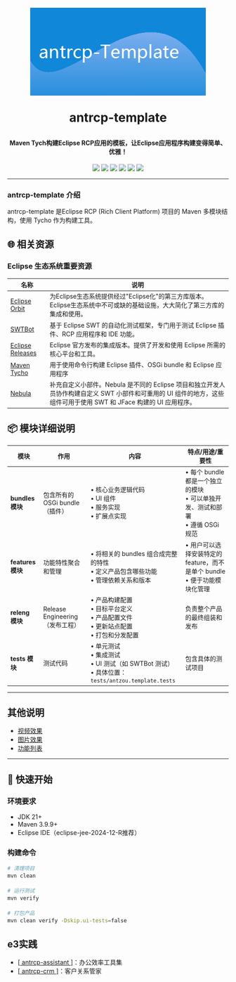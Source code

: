 <p align="center">
	<img alt="logo" src="bundles/antzou.template.application/splash.bmp" width="400" height="200">
</p>
<h1 align="center" style="margin: 30px 0 30px; font-weight: bold;">antrcp-template</h1>
<h4 align="center">Maven Tych构建Eclipse RCP应用的模板，让Eclipse应用程序构建变得简单、优雅！</h4>
<p align="center">
	<a href="https://www.oracle.com/technetwork/java/javase/downloads/index.html"><img src="https://img.shields.io/badge/JDK-21+-green.svg"></a>
	<a href="https://maven.apache.org"><img src="https://img.shields.io/badge/maven-v3.9.9-blue"></a>
	<a href="https://download.eclipse.org/releases/2024-12/202412041000/"><img src="https://img.shields.io/badge/TargetPlatform-202412-blue"></a>
	<a href="https://www.eclipse.org/downloads"><img src="https://img.shields.io/badge/Eclipse%20IDE-提供支持-blue.svg"></a>
	<a href=""><img src="https://img.shields.io/badge/系统-win%20%7C%20mac%20%7C%20linux-007EC6"></a>
	<a href="https://gitee.com/antzou/antrcp-template/blob/master/LICENSE"><img src="https://img.shields.io/:license-epl2.0-green.svg"></a>
</p>


---

### antrcp-template 介绍

antrcp-template 是Eclipse RCP (Rich Client Platform) 项目的 Maven 多模块结构，使用 Tycho 作为构建工具。

## 🌐 相关资源

### Eclipse 生态系统重要资源

| 名称 | 说明 |
|------|------|
| [Eclipse Orbit](https://download.eclipse.org/tools/orbit/downloads/drops) | 为Eclipse生态系统提供经过"Eclipse化"的第三方库版本。Eclipse生态系统中不可或缺的基础设施，大大简化了第三方库的集成和使用。 |
| [SWTBot](https://download.eclipse.org/technology/swtbot/releases/latest) | 基于 Eclipse SWT 的自动化测试框架，专门用于测试 Eclipse 插件、RCP 应用程序和 IDE 功能。 |
| [Eclipse Releases](https://download.eclipse.org/releases) | Eclipse 官方发布的集成版本。提供了开发和使用 Eclipse 所需的核心平台和工具。 |
| [Maven Tycho](https://www.vogella.com/tutorials/EclipseTycho/article.html) | 用于使用命令行构建 Eclipse 插件、OSGi bundle 和 Eclipse 应用程序 |
| [Nebula](https://eclipse.dev/nebula/) | 补充自定义小部件。Nebula 是不同的 Eclipse 项目和独立开发人员协作构建自定义 SWT 小部件和可重用的 UI 组件的地方，这些组件可用于使用 SWT 和 JFace 构建的 UI 应用程序。 |

## 📦 模块详细说明

| 模块 | 作用 | 内容 | 特点/用途/重要性 |
|------|------|------|------------------|
| **bundles 模块** | 包含所有的 OSGi bundle（插件） | • 核心业务逻辑代码<br>• UI 组件<br>• 服务实现<br>• 扩展点实现 | • 每个 bundle 都是一个独立的模块<br>• 可以单独开发、测试和部署<br>• 遵循 OSGi 规范 |
| **features 模块** | 功能特性聚合和管理 | • 将相关的 bundles 组合成完整的特性<br>• 定义产品包含哪些功能<br>• 管理依赖关系和版本 | • 用户可以选择安装特定的 feature，而不是单个 bundle<br>• 便于功能模块化管理 |
| **releng 模块** | Release Engineering（发布工程） | • 产品构建配置<br>• 目标平台定义<br>• 产品配置文件<br>• 更新站点配置<br>• 打包和分发配置 | 负责整个产品的最终组装和发布 |
| **tests 模块** | 测试代码 | • 单元测试<br>• 集成测试<br>• UI 测试（如 SWTBot 测试）<br>• 具体位置：`tests/antzou.template.tests` | 包含具体的测试项目 |

---
## 其他说明
- [视频效果](https://zhuanlan.zhihu.com/p/1966948250415247638)
- [图片效果](Show.md)
- [功能列表](FunctionList.md)

---

## 🚀 快速开始

### 环境要求
- JDK 21+
- Maven 3.9.9+
- Eclipse IDE（eclipse-jee-2024-12-R推荐）

### 构建命令
```bash
# 清理项目
mvn clean

# 运行测试
mvn verify 

# 打包产品
mvn clean verify -Dskip.ui-tests=false
```

## e3实践
- [[ antrcp-assistant ]](https://gitee.com/antzou/antrcp-assistant)：办公效率工具集
- [[ antrcp-crm ]](https://gitee.com/antzou/antrcp-crm)：客户关系管家

